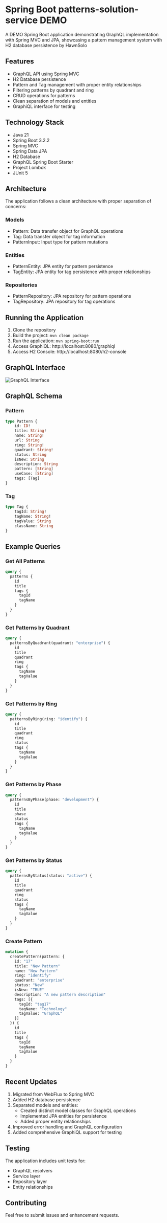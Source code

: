 # Spring Boot patterns-solution-service DEMO

A DEMO Spring Boot application demonstrating GraphQL implementation with Spring MVC and JPA, showcasing a pattern management system with H2 database persistence by HawnSolo

## Features

- GraphQL API using Spring MVC
- H2 Database persistence
- Pattern and Tag management with proper entity relationships
- Filtering patterns by quadrant and ring
- CRUD operations for patterns
- Clean separation of models and entities
- GraphiQL interface for testing

## Technology Stack

- Java 21
- Spring Boot 3.2.2
- Spring MVC
- Spring Data JPA
- H2 Database
- GraphQL Spring Boot Starter
- Project Lombok
- JUnit 5

## Architecture

The application follows a clean architecture with proper separation of concerns:

### Models
- Pattern: Data transfer object for GraphQL operations
- Tag: Data transfer object for tag information
- PatternInput: Input type for pattern mutations

### Entities
- PatternEntity: JPA entity for pattern persistence
- TagEntity: JPA entity for tag persistence with proper relationships

### Repositories
- PatternRepository: JPA repository for pattern operations
- TagRepository: JPA repository for tag operations

## Running the Application

1. Clone the repository
2. Build the project: `mvn clean package`
3. Run the application: `mvn spring-boot:run`
4. Access GraphiQL: http://localhost:8080/graphiql
5. Access H2 Console: http://localhost:8080/h2-console

## GraphQL Interface

![GraphQL Interface](docs/graphql-interface-pattern.png)

## GraphQL Schema

### Pattern
```graphql
type Pattern {
    id: ID!
    title: String!
    name: String!
    url: String
    ring: String!
    quadrant: String!
    status: String
    isNew: String
    description: String
    pattern: [String]
    useCase: [String]
    tags: [Tag]
}
```

### Tag
```graphql
type Tag {
    tagId: String!
    tagName: String!
    tagValue: String
    className: String
}
```

## Example Queries

### Get All Patterns
```graphql
query {
  patterns {
    id
    title
    tags {
      tagId
      tagName
    }
  }
}
```

### Get Patterns by Quadrant
```graphql
query {
  patternsByQuadrant(quadrant: "enterprise") {
    id
    title
    quadrant
    ring
    tags {
      tagName
      tagValue
    }
  }
}
```

### Get Patterns by Ring
```graphql
query {
  patternsByRing(ring: "identify") {
    id
    title
    quadrant
    ring
    status
    tags {
      tagName
      tagValue
    }
  }
}
```

### Get Patterns by Phase
```graphql
query {
  patternsByPhase(phase: "development") {
    id
    title
    phase
    status
    tags {
      tagName
      tagValue
    }
  }
}
```

### Get Patterns by Status
```graphql
query {
  patternsByStatus(status: "active") {
    id
    title
    quadrant
    ring
    status
    tags {
      tagName
      tagValue
    }
  }
}
```

### Create Pattern
```graphql
mutation {
  createPattern(pattern: {
    id: "17"
    title: "New Pattern"
    name: "New Pattern"
    ring: "identify"
    quadrant: "enterprise"
    status: "New"
    isNew: "TRUE"
    description: "A new pattern description"
    tags: [{
      tagId: "tag17"
      tagName: "Technology"
      tagValue: "GraphQL"
    }]
  }) {
    id
    title
    tags {
      tagId
      tagName
      tagValue
    }
  }
}
```


## Recent Updates

1. Migrated from WebFlux to Spring MVC
2. Added H2 database persistence
3. Separated models and entities:
   - Created distinct model classes for GraphQL operations
   - Implemented JPA entities for persistence
   - Added proper entity relationships
4. Improved error handling and GraphQL configuration
5. Added comprehensive GraphiQL support for testing

## Testing

The application includes unit tests for:
- GraphQL resolvers
- Service layer
- Repository layer
- Entity relationships

## Contributing

Feel free to submit issues and enhancement requests.